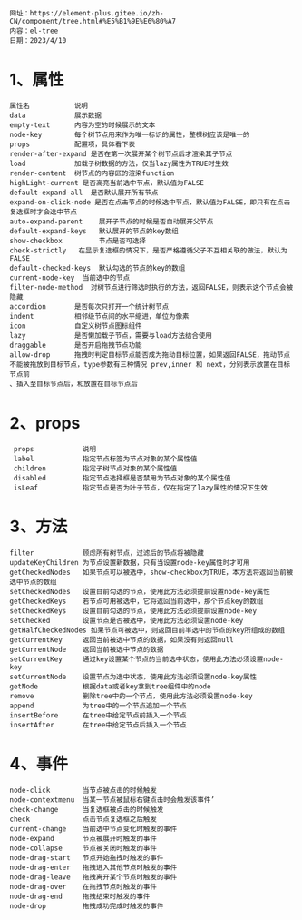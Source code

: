 ##

    网址：https://element-plus.gitee.io/zh-CN/component/tree.html#%E5%B1%9E%E6%80%A7
    内容：el-tree
    日期：2023/4/10

# 1、属性

    属性名           说明
    data            展示数据
    empty-text      内容为空的时候展示的文本
    node-key        每个树节点用来作为唯一标识的属性，整棵树应该是唯一的
    props           配置项，具体看下表
    render-after-expand 是否在第一次展开某个树节点后才渲染其子节点
    load            加载子树数据的方法，仅当lazy属性为TRUE时生效
    render-content  树节点的内容区的渲染function
    highLight-current 是否高亮当前选中节点，默认值为FALSE
    default-expand-all  是否默认展开所有节点
    expand-on-click-node 是否在点击节点的时候选中节点，默认值为FALSE，即只有在点击复选框时才会选中节点
    auto-expand-parent    展开子节点的时候是否自动展开父节点
    default-expand-keys   默认展开的节点的key数组
    show-checkbox         节点是否可选择
    check-strictly   在显示复选框的情况下，是否严格遵循父子不互相关联的做法，默认为FALSE
    default-checked-keys  默认勾选的节点的key的数组
    current-node-key  当前选中的节点
    filter-node-method  对树节点进行筛选时执行的方法，返回FALSE，则表示这个节点会被隐藏
    accordion       是否每次只打开一个统计树节点
    indent          相邻级节点间的水平缩进，单位为像素
    icon            自定义树节点图标组件
    lazy            是否懒加载子节点，需要与load方法结合使用
    draggable       是否开启拖拽节点功能
    allow-drop      拖拽时判定目标节点能否成为拖动目标位置，如果返回FALSE，拖动节点不能被拖放到目标节点，type参数有三种情况 prev,inner 和 next，分别表示放置在目标节点前
    、插入至目标节点后，和放置在目标节点后

# 2、props

     props            说明
     label            指定节点标签为节点对象的某个属性值
     children         指定子树节点对象的某个属性值
     disabled         指定节点选择框是否禁用为节点对象的某个属性值
     isLeaf           指定节点是否为叶子节点，仅在指定了lazy属性的情况下生效

# 3、方法

    filter            顾虑所有树节点，过滤后的节点将被隐藏
    updateKeyChildren 为节点设置新数据，只有当设置node-key属性时才可用
    getCheckedNodes   如果节点可以被选中，show-checkbox为TRUE，本方法将返回当前被选中节点的数组
    setCheckedNodes   设置目前勾选的节点，使用此方法必须提前设置node-key属性
    getCheckedKeys    若节点可用被选中，它将返回当前选中，那个节点key的数组
    setCheckedKeys    设置目前勾选的节点，使用此方法必须提前设置node-key
    setChecked        设置节点是否被选中，使用此方法必须设置node-key
    getHalfCheckedNodes 如果节点可被选中，则返回目前半选中的节点的key所组成的数组
    getCurrentKey     返回当前被选中节点的数据，如果没有则返回null
    getCurrentNode    返回当前被选中节点的数据
    setCurrentKey     通过key设置某个节点的当前选中状态，使用此方法必须设置node-key
    setCurrentNode    设置节点为选中状态，使用此方法必须设置node-key属性
    getNode           根据data或者key拿到tree组件中的node
    remove            删除tree中的一个节点，使用此方法必须设置node-key
    append            为tree中的一个节点追加一个节点
    insertBefore      在tree中给定节点前插入一个节点
    insertAfter       在tree中给定节点后插入一个节点

# 4、事件

    node-click        当节点被点击的时候触发
    node-contextmenu  当某一节点被鼠标右键点击时会触发该事件’
    check-change      当复选框被点击的时候触发
    check             点击节点复选框之后触发
    current-change    当前选中节点变化时触发的事件
    node-expand       节点被展开时触发的事件
    node-collapse     节点被关闭时触发的事件
    node-drag-start   节点开始拖拽时触发的事件
    node-drag-enter   拖拽进入其他节点时触发的事件
    node-drag-leave   拖拽离开某个节点时触发的事件
    node-drag-over    在拖拽节点时触发的事件
    node-drag-end     拖拽结束时触发的事件
    node-drop         拖拽成功完成时触发的事件
